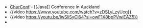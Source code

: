 - [ChurConf](https://churconf.com) - [[Java]] Conference in Auckland
- {{video https://www.youtube.com/watch?v=zDSLyLzyUcg}}
- {{video https://youtu.be/lwSliSyCl64?si=owF1X8bpPVwiEAZ5}}
-